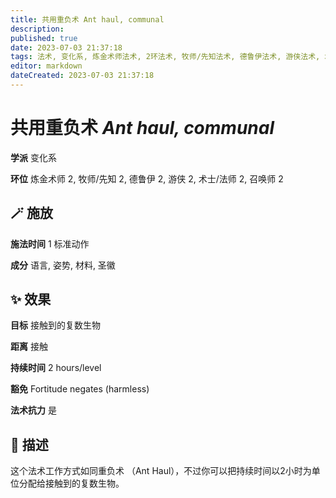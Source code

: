 ```yaml
---
title: 共用重负术 Ant haul, communal
description: 
published: true
date: 2023-07-03 21:37:18
tags: 法术, 变化系, 炼金术师法术, 2环法术, 牧师/先知法术, 德鲁伊法术, 游侠法术, 术士/法师法术, 召唤师法术
editor: markdown
dateCreated: 2023-07-03 21:37:18
---
```


# **共用重负术** *Ant haul, communal*

**学派** 变化系 

**环位** 炼金术师 2, 牧师/先知 2, 德鲁伊 2, 游侠 2, 术士/法师 2, 召唤师 2

## 🪄 施放

**施法时间** 1 标准动作

**成分** 语言, 姿势, 材料, 圣徽

## ✨ 效果 

**目标** 接触到的复数生物 

**距离** 接触  

**持续时间** 2 hours/level 

**豁免** Fortitude negates (harmless)

**法术抗力** 是

## 📖 描述

这个法术工作方式如同重负术 （Ant Haul），不过你可以把持续时间以2小时为单位分配给接触到的复数生物。
    
